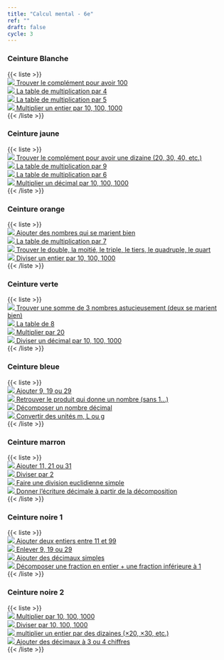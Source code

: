 ```yaml
---
title: "Calcul mental - 6e"
ref: ""
draft: false
cycle: 3
---
```



<h3>Ceinture Blanche</h3> 
{{< liste >}}
<a class="item" target="_blank"  href="http://mathsmentales.net/index.html#sixCompl10?n=5&e=1&t=10&xc=1&a=1&tts=0&d=1&o=%C3%A0%20100&f=false&cd=sixCompl10">  <div class="header content"> <img class="ui avatar image" src="/images/dice.png"> Trouver le complément pour avoir 100 </div> </a>
 <a class="item" target="_blank"  href="http://mathsmentales.net/index.html#tables?n=5&e=1&t=10&xc=1&a=1&tts=0&d=1&o=4&f=false&cd=tables">  <div class="header content"> <img class="ui avatar image" src="/images/dice.png"> La table de multiplication par 4 </div> </a>
 <a class="item" target="_blank"  href="http://mathsmentales.net/index.html#tables?n=5&e=1&t=10&xc=1&a=1&tts=0&d=1&o=5&f=false&cd=tables">  <div class="header content"> <img class="ui avatar image" src="/images/dice.png"> La table de multiplication par 5 </div> </a>
 <a class="item" target="_blank"  href="http://mathsmentales.net/index.html#sixEcrDec1?n=5&e=1&t=12&xc=1&a=1&tts=0&d=1&o=10%20Entiers&f=false&cd=sixEcrDec1">  <div class="header content"> <img class="ui avatar image" src="/images/dice.png"> Multiplier un entier par 10, 100, 1000 </div> </a>
{{< /liste >}}


<h3>Ceinture jaune</h3>
{{< liste >}}
<a class="item" target="_blank"  href="http://mathsmentales.net/index.html#sixCompl10?n=5&e=1&t=11&xc=1&a=1&tts=0&d=1&o=%C3%A0%20une%20dizaine&f=false&cd=sixCompl10">  <div class="header content"> <img class="ui avatar image" src="/images/dice.png"> Trouver le complément pour avoir une dizaine (20, 30, 40, etc.)</div></a>
<a class="item" target="_blank"  href="http://mathsmentales.net/index.html#tables?n=5&e=1&t=9&xc=1&a=1&tts=0&d=1&o=9&f=false&cd=tables">  <div class="header content"> <img class="ui avatar image" src="/images/dice.png"> La table de multiplication par 9 </div> </a>
<a class="item" target="_blank"  href="http://mathsmentales.net/index.html#tables?n=5&e=1&t=9&xc=1&a=1&tts=0&d=1&o=6&f=false&cd=tables">  <div class="header content"> <img class="ui avatar image" src="/images/dice.png"> La table de multiplication par 6 </div> </a>
<a class="item" target="_blank"  href="http://mathsmentales.net/index.html#sixEcrDec1?n=5&e=1&t=9&xc=1&a=1&tts=0&d=1&o=10%20Petits%20d%C3%A9cimaux&f=false&cd=sixEcrDec1">  <div class="header content"> <img class="ui avatar image" src="/images/dice.png"> Multiplier un décimal par 10, 100, 1000 </div> </a>
{{< /liste >}}


<h3>Ceinture orange</h3>
{{< liste >}}
 <a class="item" target="_blank"  href="http://mathsmentales.net/index.html#sixAddMaries?n=5&e=1&t=12&xc=1&a=1&tts=0&d=1&o=Somme%20%3C%20100&f=false&cd=sixAddMaries">  <div class="header content"> <img class="ui avatar image" src="/images/dice.png"> Ajouter des nombres qui se marient bien </div> </a>
<a class="item" target="_blank"  href="http://mathsmentales.net/index.html#tables?n=5&e=1&t=9&xc=1&a=1&tts=0&d=1&o=7&f=false&cd=tables">  <div class="header content"> <img class="ui avatar image" src="/images/dice.png"> La table de multiplication par 7 </div> </a>
<a class="item" target="_blank"  href="http://mathsmentales.net/index.html#sixVocabFrac?n=5&e=1&t=15&xc=1&a=1&tts=0&d=1&o=&f=false&cd=sixVocabFrac">  <div class="header content"> <img class="ui avatar image" src="/images/dice.png"> Trouver le double, la moitié, le triple, le tiers, le quadruple, le quart </div> </a>
<a class="item" target="_blank"  href="http://mathsmentales.net/index.html#sixEcrDec2?n=5&e=1&t=15&xc=1&a=1&tts=0&d=1&o=Petits%20entiers&f=false&cd=sixEcrDec2">  <div class="header content"> <img class="ui avatar image" src="/images/dice.png"> Diviser un entier par 10, 100, 1000 </div> </a>
{{< /liste >}}

<h3>Ceinture verte</h3>
{{< liste >}}
 <a class="item" target="_blank"  href="http://mathsmentales.net/index.html#sixMariages2?n=5&e=1&t=15&xc=1&a=1&tts=0&d=1&o=&f=false&cd=sixMariages2">  <div class="header content"> <img class="ui avatar image" src="/images/dice.png"> Trouver une somme de 3 nombres astucieusement (deux se marient bien) </div> </a>
<a class="item" target="_blank"  href="http://mathsmentales.net/index.html#tables?n=5&e=1&t=9&xc=1&a=1&tts=0&d=1&o=7&f=false&cd=tables">  <div class="header content"> <img class="ui avatar image" src="/images/dice.png"> La table de 8 </div> </a>
<a class="item" target="_blank"  href="http://mathsmentales.net/index.html#sixMultpar?n=5&e=1&t=15&xc=1&a=1&tts=0&d=1&o=20&f=false&cd=sixMultpar">  <div class="header content"> <img class="ui avatar image" src="/images/dice.png"> Multiplier par 20 </div> </a>
<a class="item" target="_blank"  href="http://mathsmentales.net/index.html#sixEcrDec2?n=5&e=1&t=15&xc=1&a=1&tts=0&d=1&o=Petits%20d%C3%A9cimaux&f=false&cd=sixEcrDec2">  <div class="header content"> <img class="ui avatar image" src="/images/dice.png"> Diviser un décimal par 10, 100, 1000 </div> </a>
{{< /liste >}}




<h3>Ceinture bleue</h3>
{{< liste >}}
 <a class="item" target="_blank"  href="http://mathsmentales.net/index.html#sixAjouter911?n=5&e=1&t=15&xc=1&a=1&tts=0&d=1&o=+9,%2019,%2029,%2039&f=false&cd=sixAjouter911">  <div class="header content"> <img class="ui avatar image" src="/images/dice.png"> Ajouter 9, 19 ou 29 </div> </a>
<a class="item" target="_blank"  href="http://mathsmentales.net/index.html#sixMult?n=5&e=1&t=15&xc=1&a=1&tts=0&d=1&o=Multiplication&f=false&cd=sixMult">  <div class="header content"> <img class="ui avatar image" src="/images/dice.png"> Retrouver le produit qui donne un nombre (sans 1...) </div> </a>
<a class="item" target="_blank"  href="http://mathsmentales.net/index.html#sixDecomposerDecimal?n=5&e=1&t=15&xc=1&a=1&tts=0&d=1&o=recomposer%20partie%20d%C3%A9cimale&f=false&cd=sixDecomposerDecimal">  <div class="header content"> <img class="ui avatar image" src="/images/dice.png"> Décomposer un nombre décimal </div> </a>
<a class="item" target="_blank"  href="http://mathsmentales.net/index.html#conversionVersPrincipale?n=5&e=1&t=15&xc=1&a=1&tts=0&d=1&o=Litre|M%C3%A8tre|Gramme&f=false&cd=conversionVersPrincipale">  <div class="header content"> <img class="ui avatar image" src="/images/dice.png"> Convertir des unités m, L ou g </div> </a>
{{< /liste >}}


<h3>Ceinture marron</h3>
{{< liste >}}
  <a class="item" target="_blank"  href="http://mathsmentales.net/index.html#sixAjouter911?n=5&e=1&t=15&xc=1&a=1&tts=0&d=1&o=+11,%2021,%2031,%2041&f=false&cd=sixAjouter911">  <div class="header content"> <img class="ui avatar image" src="/images/dice.png"> Ajouter 11, 21 ou 31 </div> </a>
<a class="item" target="_blank"  href="http://mathsmentales.net/index.html#sixDivpar?n=5&e=1&t=12&xc=1&a=1&tts=0&d=1&o=2&f=false&cd=sixDivpar">  <div class="header content"> <img class="ui avatar image" src="/images/dice.png"> Diviser par 2 </div> </a>
<a class="item" target="_blank"  href="http://mathsmentales.net/index.html#sixEuclid?n=5&e=1&t=12&xc=1&a=1&tts=0&d=1&o=petits%20nombres&f=false&cd=sixEuclid">  <div class="header content"> <img class="ui avatar image" src="/images/dice.png"> Faire une division euclidienne simple </div> </a>
<a class="item" target="_blank"  href="http://mathsmentales.net/index.html#sixDecomposerDecimal?n=5&e=1&t=9&xc=1&a=1&tts=0&d=1&o=recomposer%20partie%20d%C3%A9cimale&f=false&cd=sixDecomposerDecimal">  <div class="header content"> <img class="ui avatar image" src="/images/dice.png"> Donner l’écriture décimale à partir de la décomposition </div> </a>
{{< /liste >}}

<h3>Ceinture noire 1</h3>
{{< liste >}}
 <a class="item" target="_blank"  href="http://mathsmentales.net/index.html#sixAddEntiers?n=5&e=1&t=12&xc=1&a=1&tts=0&d=1&o=11-99&f=false&cd=sixAddEntiers">  <div class="header content"> <img class="ui avatar image" src="/images/dice.png"> Ajouter deux entiers entre 11 et 99 </div> </a>
<a class="item" target="_blank"  href="http://mathsmentales.net/index.html#sixAjouter911?n=5&e=1&t=14&xc=1&a=1&tts=0&d=1&o=-9,%2019,%2029,%2039&f=false&cd=sixAjouter911">  <div class="header content"> <img class="ui avatar image" src="/images/dice.png"> Enlever 9, 19 ou 29 </div> </a>
<a class="item" target="_blank"  href="http://mathsmentales.net/index.html#sixAddDec?n=5&e=1&t=15&xc=1&a=1&tts=0&d=1&o=un%20petit%20d%C3%A9cimal&f=false&cd=sixAddDec">  <div class="header content"> <img class="ui avatar image" src="/images/dice.png"> Ajouter des décimaux simples </div> </a>
<a class="item" target="_blank"  href="http://mathsmentales.net/index.html#sixFractionEntier?n=5&e=1&t=14&xc=1&a=1&tts=0&d=1&o=D%C3%A9nominateur%20entre%202%20et%2011&f=false&cd=sixFractionEntier">  <div class="header content"> <img class="ui avatar image" src="/images/dice.png"> Décomposer une fraction en entier + une fraction inférieure à 1 </div> </a>
{{< /liste >}}


<h3>Ceinture noire 2</h3>
{{< liste >}}
<a class="item" target="_blank"  href="http://mathsmentales.net/index.html#sixEcrDec1?n=5&e=1&t=14&xc=1&a=1&tts=0&d=1&o=10%20Petits%20d%C3%A9cimaux&f=false&cd=sixEcrDec1">  <div class="header content"> <img class="ui avatar image" src="/images/dice.png"> Multiplier par 10, 100, 1000 </div> </a>
<a class="item" target="_blank"  href="http://mathsmentales.net/index.html#sixEcrDec2?n=5&e=1&t=14&xc=1&a=1&tts=0&d=1&o=Petits%20d%C3%A9cimaux&f=false&cd=sixEcrDec2">  <div class="header content"> <img class="ui avatar image" src="/images/dice.png"> Diviser par 10, 100, 1000 </div> </a>
 <a class="item" target="_blank"  href="http://mathsmentales.net/index.html#sixMult2030?n=5&e=1&t=16&xc=1&a=1&tts=0&d=1&o=10%20%C3%A0%2090&f=false&cd=sixMult2030">  <div class="header content"> <img class="ui avatar image" src="/images/dice.png"> multiplier un entier par des dizaines (×20, ×30, etc.)</div></a>
<a class="item" target="_blank"  href="http://mathsmentales.net/index.html#sixAddDec?n=5&e=1&t=16&xc=1&a=1&tts=0&d=1&o=un%20d%C3%A9cimal&f=false&cd=sixAddDec">  <div class="header content"> <img class="ui avatar image" src="/images/dice.png"> Ajouter des décimaux à 3 ou 4 chiffres </div> </a>
{{< /liste >}}